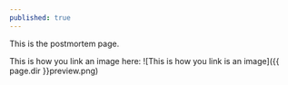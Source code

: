 ```yaml
---
published: true
---
```


This is the postmortem page.

This is how you link an image here:
![This is how you link is an image]({{ page.dir }}preview.png)
